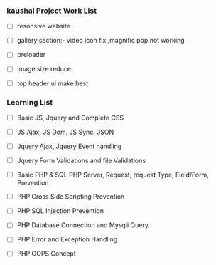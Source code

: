 ### kaushal Project Work List


- [ ]  resonsive website
- [ ]  gallery section:- video icon fix ,magnific pop not working
- [ ]  preloader
- [ ]  image size reduce
- [ ]  top header ui make best





### Learning List

 - [ ] Basic JS, Jquery and Complete CSS
 - [ ]  JS Ajax, JS Dom, JS Sync, JSON

 - [ ] Jquery Ajax, Jquery Event handling
 - [ ]  Jquery Form Validations and file Validations
 - [ ]  Basic PHP & SQL
        PHP Server, Request, request Type, Field/Form, Prevention
 - [ ]  PHP Cross Side Scripting Prevention
 - [ ]  PHP SQL Injection Prevention
 - [ ]  PHP Database Connection and Mysqli Query.
 - [ ]  PHP Error and Exception Handling
 - [ ]  PHP OOPS Concept